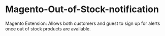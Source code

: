 # Magento-Out-of-Stock-notification
Magento Extension: Allows both customers and guest to sign up for alerts once out of stock products are available.
